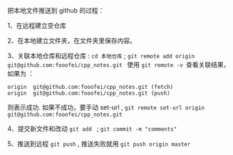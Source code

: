 ﻿
把本地文件推送到 github 的过程：

1、在远程建立空仓库

2、在本地建立文件夹，在文件夹里保存内容。

3、关联本地仓库和远程仓库 : `cd 本地仓库` ; `git remote add origin  git@github.com:fooofei/cpp_notes.git `
使用 `git remote -v `查看关联结果，如果为 ：
```
origin	git@github.com:fooofei/cpp_notes.git (fetch)
origin	git@github.com:fooofei/cpp_notes.git (push)
```
则表示成功.
如果不成功，要手动 set-url , `git remote set-url origin git@github.com:fooofei/cpp_notes.git`

4、提交新文件和改动 `git add ` ; `git commit -m "comments"`

5、推送到远程 `git push` , 推送失败就用 `git push origin master`